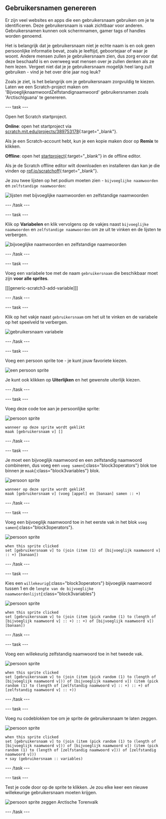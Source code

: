 ## Gebruikersnamen genereren

Er zijn veel websites en apps die een gebruikersnaam gebruiken om je te identificeren. Deze gebruikersnaam is vaak zichtbaar voor anderen. Gebruikersnamen kunnen ook schermnamen, gamer tags of handles worden genoemd.

Het is belangrijk dat je gebruikersnaam niet je echte naam is en ook geen persoonlijke informatie bevat, zoals je leeftijd, geboortejaar of waar je woont. Andere mensen zullen je gebruikersnaam zien, dus zorg ervoor dat deze beschaafd is en overweeg wat mensen over je zullen denken als ze hem lezen. Vergeet niet dat je je gebruikersnaam mogelijk heel lang zult gebruiken - vind je het over drie jaar nog leuk?

Zoals je ziet, is het belangrijk om je gebruikersnaam zorgvuldig te kiezen. Laten we een Scratch-project maken om 'BijvoeglijknaamwoordZelfstandignaamwoord' gebruikersnamen zoals 'ArctischIguana' te genereren.

--- task ---

Open het Scratch startproject.

**Online**: open het startproject via [scratch.mit.edu/projects/389753178](https://scratch.mit.edu/projects/389753178){:target="_blank"}.

Als je een Scratch-account hebt, kun je een kopie maken door op **Remix** te klikken.

**Offline**: open het [startproject](http://rpf.io/p/nl-NL/username-generator-go){:target="_blank"} in de offline editor.

Als je de Scratch offline editor wilt downloaden en installeren dan kan je die vinden op [rpf.io/scratchoff](http://rpf.io/scratchoff){:target="_blank"}.

Je zou twee lijsten op het podium moeten zien - `bijvoeglijke naamwoorden` en `zelfstandige naamwoorden`:

![lijsten met bijvoeglijke naamwoorden en zelfstandige naamwoorden](images/usernames-lists.png)

--- /task ---

--- task ---

Klik op **Variabelen** en klik vervolgens op de vakjes naast `bijvoeglijke naamwoorden` en `zelfstandige naamwoorden` om ze uit te vinken en de lijsten te verbergen.

![bijvoeglijke naamwoorden en zelfstandige naamwoorden](images/usernames-hide.png)

--- /task ---

--- task ---

Voeg een variabele toe met de naam `gebruikersnaam` die beschikbaar moet zijn **voor alle sprites**.

[[[generic-scratch3-add-variable]]]

--- /task ---

--- task ---

Klik op het vakje naast `gebruikersnaam` om het uit te vinken en de variabele op het speelveld te verbergen.

![gebruikersnaam variabele](images/usernames-hide-variable.png)

--- /task ---

--- task ---

Voeg een persoon sprite toe - je kunt jouw favoriete kiezen.

![een persoon sprite](images/usernames-person.png)

Je kunt ook klikken op **Uiterlijken** en het gewenste uiterlijk kiezen.

--- /task ---

--- task ---

Voeg deze code toe aan je persoonlijke sprite:

![persoon sprite](images/person-sprite.png)

```blocks3
wanneer op deze sprite wordt geklikt
maak [gebruikersnaam v] []
```

--- /task ---

--- task ---

Je moet een bijvoeglijk naamwoord en een zelfstandig naamwoord combineren, dus voeg een `voeg samen`{:class="block3operators"} blok toe binnen je `maak`{:class="block3variables"} blok.

![persoon sprite](images/person-sprite.png)

```blocks3
wanneer op deze sprite wordt geklikt
maak [gebruikersnaam v] (voeg [appel] en [banaan] samen :: +)
```

--- /task ---

--- task ---

Voeg een bijvoeglijk naamwoord toe in het eerste vak in het blok `voeg samen`{:class="block3operators"}.

![persoon sprite](images/person-sprite.png)

```blocks3
when this sprite clicked
set [gebruikersnaam v] to (join (item (1) of [bijvoeglijk naamwoord v] :: +) [banaan])
```

--- /task ---

--- task ---

Kies een `willekeurig`{:class="block3operators"} bijvoeglijk naamwoord tussen 1 en de `lengte van de bijvoeglijke naamwoordenlijst`{:class="block3variables"}

![persoon sprite](images/person-sprite.png)

```blocks3
when this sprite clicked
set [gebruikersnaam v] to (join (item (pick random (1) to (length of [bijvoeglijk naamwoord v] :: +) :: +) of [bijvoeglijk naamwoord v]) [banaan])
```

--- /task ---

--- task ---

Voeg een willekeurig zelfstandig naamwoord toe in het tweede vak.

![persoon sprite](images/person-sprite.png)

```blocks3
when this sprite clicked
set [gebruikersnaam v] to (join (item (pick random (1) to (length of [bijvoeglijk naamwoord v])) of [bijvoeglijk naamwoord v]) (item (pick random (1) to (length of [zelfstandig naamwoord v] :: +) :: +) of [zelfstandig naamwoord v] :: +))
```

--- /task ---

--- task ---

Voeg nu codeblokken toe om je sprite de gebruikersnaam te laten zeggen.

![persoon sprite](images/person-sprite.png)

```blocks3
when this sprite clicked
set [gebruikersnaam v] to (join (item (pick random (1) to (length of [bijvoeglijk naamwoord v])) of [bijvoeglijk naamwoord v]) (item (pick random (1) to (length of [zelfstandig naamwoord v])) of [zelfstandig naamwoord v]))
+ say (gebruikersnaam :: variables)
```

--- /task ---

--- task ---

Test je code door op de sprite te klikken. Je zou elke keer een nieuwe willekeurige gebruikersnaam moeten krijgen.

![persoon sprite zeggen Arctische Torenvalk](images/usernames-click.png)

--- /task ---